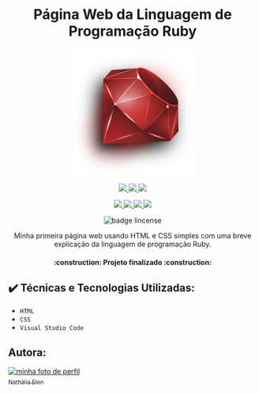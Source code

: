<h1 align="center"> Página Web da Linguagem de Programação Ruby</h1>

<p align="center"> <img src="https://github.com/NathaliaElen/Pagina-Web-Ruby/blob/main/Img/ruby.png?raw=true" alt="um ruby"/></p>

 <p align="center">
    <a href="https://forthebadge.com">
      <img src="https://forthebadge.com/images/badges/built-by-developers.svg">
    </a>
    <a href="https://forthebadge.com">
      <img src="https://forthebadge.com/images/badges/oooo-kill-em.svg">
    </a>
    <a href="https://forthebadge.com">
      <img src="https://forthebadge.com/images/badges/powered-by-black-magic.svg">
    </a>    
  </p>
  
   <p align="center">
    <a href="https://forthebadge.com">
      <img src="https://forthebadge.com/images/badges/uses-badges.svg">
    </a>
    <a href="https://forthebadge.com">
      <img src="https://forthebadge.com/images/badges/uses-html.svg">
    </a>
    <a href="https://forthebadge.com">
      <img src="https://forthebadge.com/images/badges/uses-css.svg">
    </a>
    <a href="https://forthebadge.com">
      <img src="https://forthebadge.com/images/badges/uses-git.svg">
    </a>    
  </p>
 
 


<p align="center"> <img src="https://img.shields.io/github/license/NathaliaElen/Pagina-Web-Ruby" alt="badge lincense"/></p>

<p align="center">Minha primeira página web usando HTML e CSS simples com uma breve explicação da linguagem de programação Ruby.</p>

<h4 align="center"> 
    :construction:  Projeto finalizado  :construction:
</h4>

## ✔️ Técnicas e Tecnologias Utilizadas:

- ``HTML``
- ``CSS``
- ``Visual Studio Code``

## Autora:

[<img src="https://user-images.githubusercontent.com/90493304/168870520-0ed30a94-1c04-4f34-9038-7afb3421c158.jpeg" alt="minha foto de perfil" width=115><br><sub>Nathália Elen</sub>](https://github.com/NathaliaElen)
